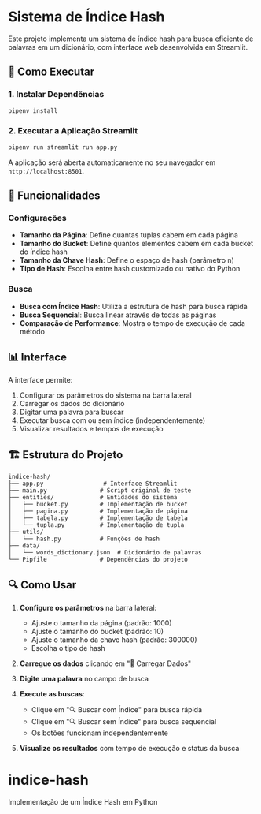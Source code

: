 # Sistema de Índice Hash

Este projeto implementa um sistema de índice hash para busca eficiente de palavras em um dicionário, com interface web desenvolvida em Streamlit.

## 🚀 Como Executar

### 1. Instalar Dependências
```bash
pipenv install
```

### 2. Executar a Aplicação Streamlit
```bash
pipenv run streamlit run app.py
```

A aplicação será aberta automaticamente no seu navegador em `http://localhost:8501`.

## 🔧 Funcionalidades

### Configurações
- **Tamanho da Página**: Define quantas tuplas cabem em cada página
- **Tamanho do Bucket**: Define quantos elementos cabem em cada bucket do índice hash
- **Tamanho da Chave Hash**: Define o espaço de hash (parâmetro n)
- **Tipo de Hash**: Escolha entre hash customizado ou nativo do Python

### Busca
- **Busca com Índice Hash**: Utiliza a estrutura de hash para busca rápida
- **Busca Sequencial**: Busca linear através de todas as páginas
- **Comparação de Performance**: Mostra o tempo de execução de cada método

## 📊 Interface

A interface permite:
1. Configurar os parâmetros do sistema na barra lateral
2. Carregar os dados do dicionário
3. Digitar uma palavra para buscar
4. Executar busca com ou sem índice (independentemente)
5. Visualizar resultados e tempos de execução

## 🏗️ Estrutura do Projeto

```
indice-hash/
├── app.py                 # Interface Streamlit
├── main.py               # Script original de teste
├── entities/             # Entidades do sistema
│   ├── bucket.py         # Implementação de bucket
│   ├── pagina.py         # Implementação de página
│   ├── tabela.py         # Implementação de tabela
│   └── tupla.py          # Implementação de tupla
├── utils/
│   └── hash.py           # Funções de hash
├── data/
│   └── words_dictionary.json  # Dicionário de palavras
└── Pipfile               # Dependências do projeto
```

## 🔍 Como Usar

1. **Configure os parâmetros** na barra lateral:
   - Ajuste o tamanho da página (padrão: 1000)
   - Ajuste o tamanho do bucket (padrão: 10)
   - Ajuste o tamanho da chave hash (padrão: 300000)
   - Escolha o tipo de hash

2. **Carregue os dados** clicando em "🔄 Carregar Dados"

3. **Digite uma palavra** no campo de busca

4. **Execute as buscas**:
   - Clique em "🔍 Buscar com Índice" para busca rápida
   - Clique em "🔍 Buscar sem Índice" para busca sequencial
   - Os botões funcionam independentemente

5. **Visualize os resultados** com tempo de execução e status da busca

# indice-hash
Implementação de um Índice Hash em Python
